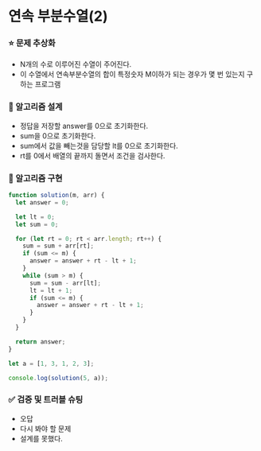 # 연속 부분수열(2)

### ⭐ 문제 추상화

- N개의 수로 이루어진 수열이 주어진다.
- 이 수열에서 연속부분수열의 합이 특정숫자 M이하가 되는 경우가 몇 번 있는지 구하는 프로그램

### 🔧 알고리즘 설계

- 정답을 저장할 answer를 0으로 초기화한다.
- sum을 0으로 초기화한다.
- sum에서 값을 빼는것을 담당할 lt를 0으로 초기화한다.
- rt를 0에서 배열의 끝까지 돌면서 조건을 검사한다.

### 🔨 알고리즘 구현

```js
function solution(m, arr) {
  let answer = 0;

  let lt = 0;
  let sum = 0;

  for (let rt = 0; rt < arr.length; rt++) {
    sum = sum + arr[rt];
    if (sum <= m) {
      answer = answer + rt - lt + 1;
    }
    while (sum > m) {
      sum = sum - arr[lt];
      lt = lt + 1;
      if (sum <= m) {
        answer = answer + rt - lt + 1;
      }
    }
  }

  return answer;
}

let a = [1, 3, 1, 2, 3];

console.log(solution(5, a));
```

### ✅ 검증 및 트러블 슈팅

- 오답
- 다시 봐야 할 문제
- 설계를 못했다.
